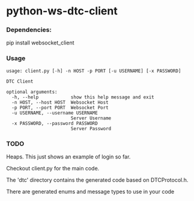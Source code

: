 # python-ws-dtc-client

### Dependencies:

pip install websocket_client


### Usage
```
usage: client.py [-h] -n HOST -p PORT [-u USERNAME] [-x PASSWORD]

DTC Client

optional arguments:
  -h, --help            show this help message and exit
  -n HOST, --host HOST  Websocket Host
  -p PORT, --port PORT  Websocket Port
  -u USERNAME, --username USERNAME
                        Server Username
  -x PASSWORD, --password PASSWORD
                        Server Password
```


### TODO
Heaps. This just shows an example of login so far.

Checkout client.py for the main code.

The 'dtc' directory contains the generated code based on DTCProtocol.h. 

There are generated enums and message types to use in your code
